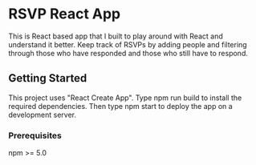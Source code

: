 # RSVP React App

This is React based app that I built to play around with React and understand it better. Keep track of RSVPs by adding people and filtering through those who have responded and those who still have to respond. 

## Getting Started

This project uses "React Create App". Type npm run build to install the required dependencies. Then type npm start to deploy the app on a development server.

### Prerequisites

npm >= 5.0